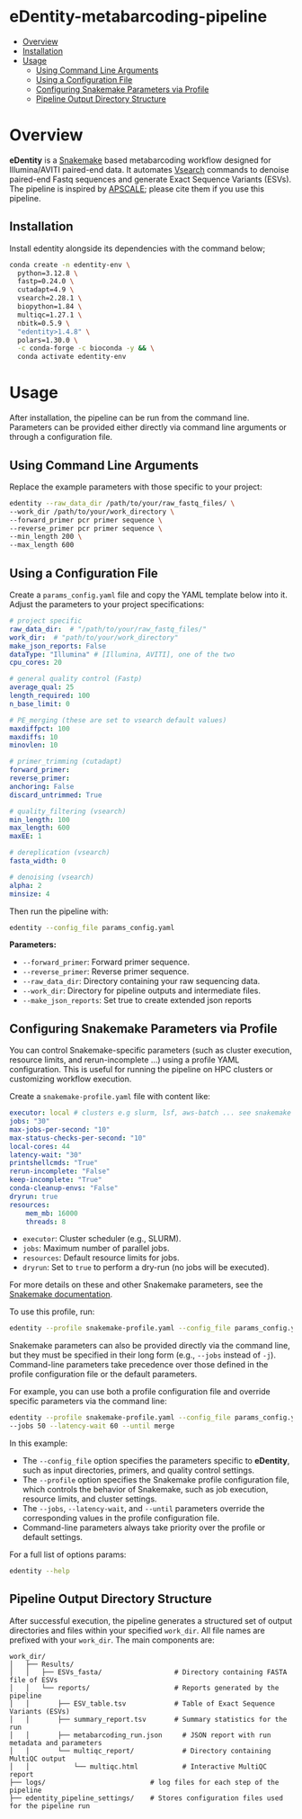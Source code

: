 # eDentity-metabarcoding-pipeline

- [Overview](#overview)
- [Installation](#installation)
    <!-- - [Using pip](#using-pip)
    - [Using conda](#using-conda) -->
- [Usage](#usage)
    - [Using Command Line Arguments](#using-command-line-arguments)
    - [Using a Configuration File](#using-a-configuration-file)
    - [Configuring Snakemake Parameters via Profile](#configuring-snakemake-parameters-via-profile)
    - [Pipeline Output Directory Structure](#pipeline-output-directory-structure)


# Overview

**eDentity** is a [Snakemake](https://snakemake.readthedocs.io/) based metabarcoding workflow designed for Illumina/AVITI paired-end data. It automates [Vsearch](https://github.com/torognes/vsearch) commands to denoise paired-end Fastq sequences and generate Exact Sequence Variants (ESVs). The pipeline is inspired by [APSCALE](https://doi.org/10.1093/bioinformatics/btac588); please cite them if you use this pipeline.

## Installation
<!-- 
Copy the dependencies below into a file (e.g., `edentity-env.yaml`), then create and activate the environment with:

```yaml
priority: strict
name: edentity-env
channels:
    - conda-forge
    - bioconda
    - nodefaults
dependencies:
    - snakemake
    - pip
    - cutadapt=4.9
    - biopython=1.84
    - fastp=0.24.0
    - multiqc=1.27.1
    - vsearch=2.28.1
    - pip:
        - edentity
```
Or simply install with:   -->
Install edentity alongside its dependencies with the command below;

```bash
conda create -n edentity-env \
  python=3.12.8 \
  fastp=0.24.0 \
  cutadapt=4.9 \
  vsearch=2.28.1 \
  biopython=1.84 \
  multiqc=1.27.1 \
  nbitk=0.5.9 \
  "edentity>1.4.8" \
  polars=1.30.0 \
  -c conda-forge -c bioconda -y && \
  conda activate edentity-env

```

# Usage

After installation, the pipeline can be run from the command line. Parameters can be provided either directly via command line arguments or through a configuration file.

## Using Command Line Arguments

Replace the example parameters with those specific to your project:

```bash
edentity --raw_data_dir /path/to/your/raw_fastq_files/ \
--work_dir /path/to/your/work_directory \
--forward_primer pcr primer sequence \
--reverse_primer pcr primer sequence \
--min_length 200 \
--max_length 600
```

## Using a Configuration File

Create a `params_config.yaml` file and copy the YAML template below into it. Adjust the parameters to your project specifications:

```yaml
# project specific
raw_data_dir:  # "/path/to/your/raw_fastq_files/"
work_dir:  # "path/to/your/work_directory"
make_json_reports: False
dataType: "Illumina" # [Illumina, AVITI], one of the two
cpu_cores: 20 

# general quality control (Fastp)
average_qual: 25
length_required: 100
n_base_limit: 0

# PE_merging (these are set to vsearch default values)
maxdiffpct: 100
maxdiffs: 10
minovlen: 10

# primer_trimming (cutadapt)
forward_primer:   
reverse_primer: 
anchoring: False
discard_untrimmed: True

# quality_filtering (vsearch)
min_length: 100
max_length: 600
maxEE: 1

# dereplication (vsearch)
fasta_width: 0

# denoising (vsearch)
alpha: 2
minsize: 4
```

Then run the pipeline with:

```bash
edentity --config_file params_config.yaml
```

**Parameters:**
- `--forward_primer`: Forward primer sequence.
- `--reverse_primer`: Reverse primer sequence.
- `--raw_data_dir`: Directory containing your raw sequencing data.
- `--work_dir`: Directory for pipeline outputs and intermediate files.
- `--make_json_reports`: Set true to create extended json reports 



## Configuring Snakemake Parameters via Profile

You can control Snakemake-specific parameters (such as cluster execution, resource limits, and rerun-incomplete ...) using a profile YAML configuration. This is useful for running the pipeline on HPC clusters or customizing workflow execution.

Create a `snakemake-profile.yaml` file with content like:

```yaml
executor: local # clusters e.g slurm, lsf, aws-batch ... see snakemake documentation 
jobs: "30"
max-jobs-per-second: "10"
max-status-checks-per-second: "10"
local-cores: 44
latency-wait: "30"
printshellcmds: "True"
rerun-incomplete: "False"
keep-incomplete: "True"
conda-cleanup-envs: "False"
dryrun: true
resources:
    mem_mb: 16000
    threads: 8

```
- `executor`: Cluster scheduler (e.g., SLURM).
- `jobs`: Maximum number of parallel jobs.
- `resources`: Default resource limits for jobs.
- `dryrun`: Set to `true` to perform a dry-run (no jobs will be executed).

For more details on these and other Snakemake parameters, see the [Snakemake documentation](https://snakemake.readthedocs.io/en/stable/executing/cli.html).

To use this profile, run:

```bash
edentity --profile snakemake-profile.yaml --config_file params_config.yaml
```

Snakemake parameters can also be provided directly via the command line, 
but they must be specified in their long form (e.g., `--jobs` instead of `-j`). 
Command-line parameters take precedence over those defined in the profile configuration file or the default parameters.

For example, you can use both a profile configuration file and override specific parameters via the command line:

```bash
edentity --profile snakemake-profile.yaml --config_file params_config.yaml \
--jobs 50 --latency-wait 60 --until merge 
```
In this example:
- The `--config_file` option specifies the parameters specific to **eDentity**, such as input directories, primers, and quality control settings.
- The `--profile` option specifies the Snakemake profile configuration file, which controls the behavior of Snakemake, such as job execution, resource limits, and cluster settings.
- The `--jobs`, `--latency-wait`, and `--until` parameters override the corresponding values in the profile configuration file.
- Command-line parameters always take priority over the profile or default settings.




For a full list of options params:

```bash
edentity --help
```

## Pipeline Output Directory Structure

After successful execution, the pipeline generates a structured set of output directories and files within your specified `work_dir`. All file names are prefixed with your `work_dir`. The main components are:

```
work_dir/
│   ├── Results/
│   │   ├── ESVs_fasta/                  # Directory containing FASTA file of ESVs
│   │   └── reports/                     # Reports generated by the pipeline
│   │       ├── ESV_table.tsv            # Table of Exact Sequence Variants (ESVs)
│   │       ├── summary_report.tsv       # Summary statistics for the run
│   │       ├── metabarcoding_run.json     # JSON report with run metadata and parameters
│   │       └── multiqc_report/            # Directory containing MultiQC output
│   │           └── multiqc.html           # Interactive MultiQC report
├── logs/                          # log files for each step of the pipeline
├── edentity_pipeline_settings/    # Stores configuration files used for the pipeline run

```


